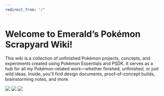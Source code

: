 ```yaml
---
redirect_from: "/"
---
```


# Welcome to Emerald’s Pokémon Scrapyard Wiki!

This wiki is a collection of unfinished Pokémon projects, concepts, and experiments created using Pokémon Essentials and PSDK. It serves as a hub for all my Pokémon-related work—whether finished, unfinished, or just wild ideas. Inside, you'll find design documents, proof-of-concept builds, brainstorming notes, and more.


<a href="https://emeraldvoid.github.io/pokemon-scrapyard/Project%20Mirage"><img src="https://i.imgur.com/rfmcqMv.png"></a>  <img src="https://i.imgur.com/9HB4o43.png">  <img src="https://i.imgur.com/aFt2Z0h.png">
